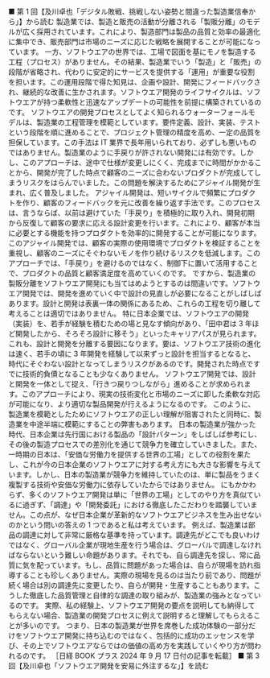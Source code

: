 ###

■ 第 1 回【及川卓也「デジタル敗戦、挑戦しない姿勢と間違った製造業信奉から」】から読む
製造業では、製造と販売の活動が分離される「製販分離」のモデルが広く採用されています。これにより、製造部門は製品の品質と効率の最適化に集中でき、販売部門は市場のニーズに応じた戦略を展開することが可能になっています。
一方、ソフトウエアの世界では、工場で図面を基にモノを製造する工程（プロセス）がありません。その結果、製造業でいう「製造」と「販売」の段階が省略され、代わりに安定的にサービスを提供する「運用」が重要な役割を担います。この運用段階で得た知見は、企画や設計、開発にフィードバックされ、継続的な改善に生かされます。ソフトウエア開発のライフサイクルは、ソフトウエアが持つ柔軟性と迅速なアップデートの可能性を前提に構築されているのです。
ソフトウエアの開発プロセスとしてよく知られるウォーターフォールモデルは、製造業の工程管理を模範としています。要件定義、設計、実装、テストという段階を順に進めることで、プロジェクト管理の精度を高め、一定の品質を担保しています。この手法は IT 業界で長年用いられており、必ずしも悪いものではありません。製造業のように手戻りが許されない開発には有効です。しかし、このアプローチは、途中で仕様が変更しにくく、完成までに時間がかかることから、開発が完了した時点で顧客のニーズに合わないプロダクトが完成してしまうリスクをはらんでいました。この問題を解決するためにアジャイル開発が生まれ、広く普及しました。
アジャイル開発は、短いサイクルで頻繁にプロダクトを作り、顧客のフィードバックを元に改善を繰り返す手法です。このプロセスは、言うならば、以前は避けていた「手戻り」を積極的に取り入れ、開発初期から反復して顧客の要求に応える設計変更を行います。これにより、顧客が本当に必要とする機能を持つプロダクトを効率的に開発することが可能になります。
このアジャイル開発では、顧客の実際の使用環境でプロダクトを検証することを重視し、顧客のニーズにそぐわないモノを作り続けるリスクを低減します。このアプローチでは、「手戻り」を避けるのではなく、制御下に置いて活用することで、プロダクトの品質と顧客満足度を高めていくのです。
ですから、製造業の製販分離をソフトウエア開発にも当てはめようとするのは間違いです。ソフトウエア開発では、開発を進めていく中で設計の見直しが必要になることがしばしばあります。設計と開発は表裏一体の関係にあるため、これらの工程を切り離して考えることは適切ではありません。
特に日本企業では、ソフトウエアの開発（実装）を、若手が経験を積むための場と見なす傾向があり、「田中君は 3 年ほど開発したから、そろそろ設計に移そう」といったキャリアパスが見られます。これも、設計と開発を分離する要因になります。要は、ソフトウエア技術の進化は速く、若手の頃に 3 年開発を経験して以来ずっと設計を担当するとなると、時代にそぐわない設計となってしまうリスクがあるのです。開発された時点ですでに技術的負債となることも少なくありません。
ソフトウエア開発では、設計と開発を一体として捉え、「行きつ戻りつしながら」進めることが求められます。このアプローチにより、現実の技術変化と市場のニーズに即した柔軟な対応が可能になり、より適切な製品開発が行えるようになるのです。
このように、製造業を模範としたためにソフトウエアの正しい理解が阻害されたと同時に、製造業を中途半端に模範にすることの弊害もあります。
日本の製造業が強かった時代、日本企業は先行国における製品の「設計パターン」をしばしば参考にし、その後の製造プロセスでの差別化を通じて競争力を確立していきました。また、一時期の日本は、「安価な労働力を提供する世界の工場」としての役割を果たし、これが今の日本企業のソフトウエアに対する考え方にも大きな影響を与えています。しかし、日本の製造業が競争力を維持していたのは、単に製品をうまく複製する技術や安価な労働力に依存していたからではありません。
にもかかわらず、多くのソフトウエア開発は単に「世界の工場」としてのやり方を真似ているに過ぎず、「調達」や「開発委託」における徹底したこだわりを踏襲していません。この点が、なぜ日本企業が革新的なソフトウエアビジネスを生み出せないのかという問いの答えの 1 つであると私は考えています。
例えば、製造業は部品の調達に対して非常に厳格な基準を持っています。調達先がどこでも良いわけではなく、グローバル企業が現地生産を行う場合は、グローバルで調達しなければならないという難しい命題があります。それでも、自ら調達先を探し、常に品質に気を配っています。もし、品質に問題があった場合は、自らが現場を訪れ指導することも珍しくありません。実際の現場を見るのは当たり前であり、問題が続く場合は別の調達先に変更したり、自らが開発・生産することもあります。こうした徹底した品質管理と自律的な調達の取り組みが、製造業の強みとなっているのです。
実際、私の経験上、ソフトウエア開発の要点を説明しても納得してもらえない場合、製造業の開発プロセスに例えて説明すると理解してもらえることが多いのです。
つまり、日本の製造業が世界を席巻した成功体験の一部分だけをソフトウエア開発に持ち込むのではなく、包括的に成功のエッセンスを学び、その上でソフトウエアならではの価値の高め方を実践していくやり方が問われるのです。
［日経 BOOK プラス 2024 年 9 月 17 日付の記事を転載］
■ 第 3 回【及川卓也「ソフトウエア開発を安易に外注するな」】を読む
